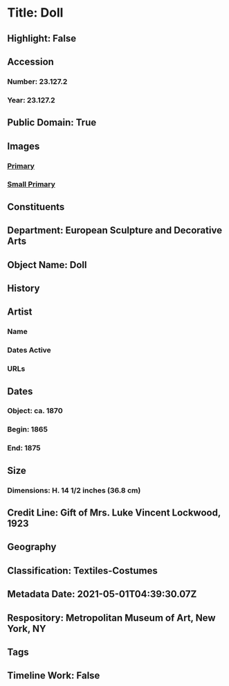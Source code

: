# Title: Doll
## Highlight: False
## Accession
### Number: 23.127.2
### Year: 23.127.2
## Public Domain: True
## Images
### [Primary](https://images.metmuseum.org/CRDImages/es/original/DP2865_23.127.2.jpg)
### [Small Primary](https://images.metmuseum.org/CRDImages/es/web-large/DP2865_23.127.2.jpg)
## Constituents
## Department: European Sculpture and Decorative Arts
## Object Name: Doll
## History
## Artist
### Name
### Dates Active
### URLs
## Dates
### Object: ca. 1870
### Begin: 1865
### End: 1875
## Size
### Dimensions: H. 14 1/2 inches (36.8 cm)
## Credit Line: Gift of Mrs. Luke Vincent Lockwood, 1923
## Geography
## Classification: Textiles-Costumes
## Metadata Date: 2021-05-01T04:39:30.07Z
## Respository: Metropolitan Museum of Art, New York, NY
## Tags
## Timeline Work: False